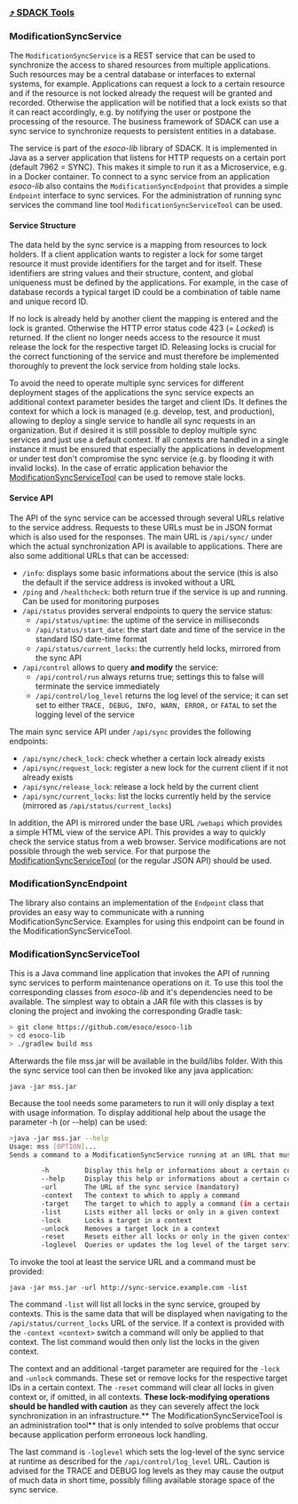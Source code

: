 ### [⤴ SDACK Tools](/tools.md)

### ModificationSyncService

The `ModificationSyncService` is a REST service that can be used to synchronize the access to shared resources from multiple applications. Such resources may be a central database or interfaces to external systems, for example. Applications can request a lock to a certain resource and if the resource is not locked already the request will be granted and recorded. Otherwise the application will be notified that a lock exists so that it can react accordingly, e.g. by notifying the user or postpone the processing of the resource. The business framework of SDACK can use a sync service to synchronize requests to persistent entities in a database.

The service is part of the _esoco-lib_ library of SDACK. It is implemented in Java as a server application that listens for HTTP requests on a certain port \(default 7962 = SYNC\). This makes it simple to run it as a Microservice, e.g. in a Docker container. To connect to a sync service from an application _esoco-lib_ also contains the `ModificationSyncEndpoint` that provides a simple `Endpoint` interface to sync services. For the administration of running sync services the command line tool `ModificationSyncServiceTool` can be used.

#### Service Structure

The data held by the sync service is a mapping from resources to lock holders. If a client application wants to register a lock for some target resource it must provide identifiers for the target and for itself. These identifiers are string values and their structure, content, and global uniqueness must be defined by the applications. For example, in the case of database records a typical target ID could be a combination of table name and unique record ID.

If no lock is already held by another client the mapping is entered and the lock is granted. Otherwise the HTTP error status code 423 \(= _Locked_\) is returned. If the client no longer needs access to the resource it must release the lock for the respective target ID. Releasing locks is crucial for the correct functioning of the service and must therefore be implemented thoroughly to prevent the lock service from holding stale locks.

To avoid the need to operate multiple sync services for different deployment stages of the applications the sync service expects an additional context parameter besides the target and client IDs. It defines the context for which a lock is managed \(e.g. develop, test, and production\), allowing to deploy a single service to handle all sync requests in an organization. But if desired it is still possible to deploy multiple sync services and just use a default context. If all contexts are handled in a single instance it must be ensured that especially the applications in development or under test don't compromise the sync service \(e.g. by flooding it with invalid locks\). In the case of erratic application behavior the [ModificationSyncServiceTool](#modificationsyncservicetool) can be used to remove stale locks.

#### Service API

The API of the sync service can be accessed through several URLs relative to the service address. Requests to these URLs must be in JSON format which is also used for the responses. The main URL is `/api/sync/` under which the actual synchronization API is available to applications. There are also some additional URLs that can be accessed:

* `/info`: displays some basic informations about the service \(this is also the default if the service address is invoked without a URL
* `/ping` and `/healthcheck`: both return true if the service is up and running. Can be used for monitoring purposes
* `/api/status` provides serveral endpoints to query the service status:
  * `/api/status/uptime`: the uptime of the service in milliseconds
  * `/api/status/start_date`: the start date and time of the service in the standard ISO date-time format
  * `/api/status/current_locks`: the currently held locks, mirrored from the sync API
* `/api/control` allows to query **and modify** the service:
  * `/api/control/run` always returns true; settings this to false will terminate the service immediately
  * `/api/control/log_level` returns the log level of the service; it can set set to either `TRACE, DEBUG, INFO, WARN, ERROR,` or `FATAL` to set the logging level of the service

The main sync service API under `/api/sync` provides the following endpoints:

* `/api/sync/check_lock`: check whether a certain lock already exists
* `/api/sync/request_lock`: register a new lock for the current client if it not already exists
* `/api/sync/release_lock`: release a lock held by the current client
* `/api/sync/current_locks`: list the locks currently held by the service \(mirrored as `/api/status/current_locks`\)

In addition, the API is mirrored under the base URL `/webapi` which provides a simple HTML view of the service API. This provides a way to quickly check the service status from a web browser. Service modifications are not possible through the web service. For that purpose the [ModificationSyncServiceTool](#modificationsyncservicetool) \(or the regular JSON API\) should be used.

### ModificationSyncEndpoint

The library also contains an implementation of the `Endpoint` class that provides an easy way to communicate with a running ModificationSyncService. Examples for using this endpoint can be found in the ModificationSyncServiceTool.

### ModificationSyncServiceTool

This is a Java command line application that invokes the API of running sync services to perform maintenance operations on it. To use this tool the corresponding classes from _esoco-lib_ and it's dependencies need to be available. The simplest way to obtain a JAR file with this classes is by cloning the project and invoking the corresponding Gradle task:

```sh
> git clone https://github.com/esoco/esoco-lib
> cd esoco-lib
> ./gradlew build mss
```

Afterwards the file mss.jar will be available in the build/libs folder. With this the sync service tool can then be invoked like any java application:

`java -jar mss.jar`

Because the tool needs some parameters to run it will only display a text with usage information. To display additional help about the usage the parameter -h \(or --help\) can be used:

```sh
>java -jar mss.jar --help
Usage: mss [OPTION]...
Sends a command to a ModificationSyncService running at an URL that must be set with -url

        -h         Display this help or informations about a certain command
        --help     Display this help or informations about a certain command
        -url       The URL of the sync service (mandatory)
        -context   The context to which to apply a command
        -target    The target to which to apply a command (in a certain context)
        -list      Lists either all locks or only in a given context
        -lock      Locks a target in a context
        -unlock    Removes a target lock in a context
        -reset     Resets either all locks or only in the given context
        -loglevel  Queries or updates the log level of the target service
```

To invoke the tool at least the service URL and a command must be provided:

`java -jar mss.jar -url http://sync-service.example.com -list`

The command `-list` will list all locks in the sync service, grouped by contexts. This is the same data that will be displayed when navigating to the `/api/status/current_locks` URL of the service.  If a context is provided with the `-context <context>` switch a command will only be applied to that context. The list command would then only list the locks in the given context.

The context and an additional -target parameter are required for the `-lock` and `-unlock` commands. These set or remove locks for the respective target IDs in a certain context. The `-reset` command will clear all locks in given context or, if omitted, in all contexts. **These lock-modifying operations should be handled with caution** as they can severely affect the lock synchronization in an infrastructure.** The ModificationSyncServiceTool is an administration tool** that is only intended to solve problems that occur because application perform erroneous lock handling. 

The last command is `-loglevel` which sets the log-level of the sync service at runtime as described for the `/api/control/log_level` URL. Caution is advised for the TRACE and DEBUG log levels as they may cause the output of much data in short time, possibly filling available storage space of the sync service.

